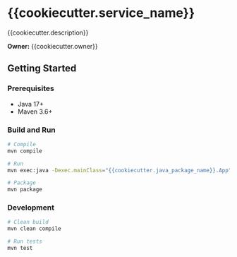 # {{cookiecutter.service_name}}

{{cookiecutter.description}}

**Owner:** {{cookiecutter.owner}}

## Getting Started

### Prerequisites
- Java 17+
- Maven 3.6+

### Build and Run
```bash
# Compile
mvn compile

# Run
mvn exec:java -Dexec.mainClass="{{cookiecutter.java_package_name}}.App"

# Package
mvn package
```

### Development
```bash
# Clean build
mvn clean compile

# Run tests
mvn test
```

